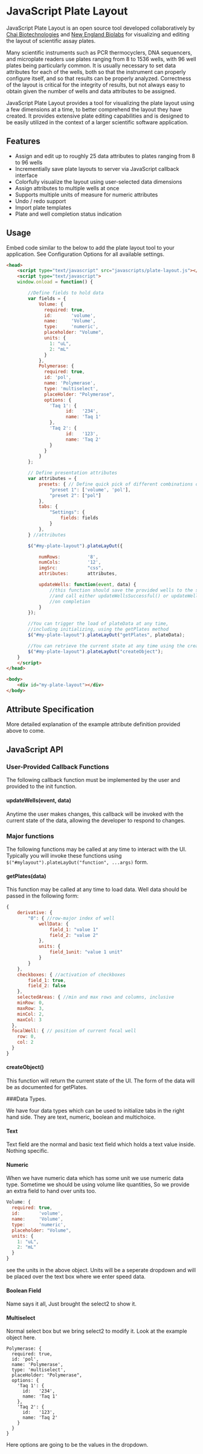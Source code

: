 # JavaScript Plate Layout
JavaScript Plate Layout is an open source tool developed collaboratively by [Chai Biotechnologies](www.chaibio.com) and [New England Biolabs](www.neb.com) for visualizing and editing the layout of scientific assay plates.

Many scientific instruments such as PCR thermocyclers, DNA sequencers, and microplate readers use plates ranging from 8 to 1536 wells, with 96 well plates being particularly common. It is usually necessary to set data attributes for each of the wells, both so that the instrument can properly configure itself, and so that results can be properly analyzed. Correctness of the layout is critical for the integrity of results, but not always easy to obtain given the number of wells and data attributes to be assigned.

JavaScript Plate Layout provides a tool for visualizing the plate layout using a few dimensions at a time, to better comprehend the layout they have created. It provides extensive plate editing capabilities and is designed to be easily utilized in the context of a larger scientific software application.

## Features
* Assign and edit up to roughly 25 data attributes to plates ranging from 8 to 96 wells
* Incrementially save plate layouts to server via JavaScript callback interface
* Colorfully visualize the layout using user-selected data dimensions
* Assign attributes to multiple wells at once
* Supports multiple units of measure for numeric attributes
* Undo / redo support
* Import plate templates
* Plate and well completion status indication

## Usage
Embed code similar to the below to add the plate layout tool to your application. See Configuration Options for all available settings.

```html
<head>
	<script type="text/javascript" src="javascripts/plate-layout.js"></script>
	<script type="text/javascript">
	window.onload = function() {

		//Define fields to hold data
		var fields = {
			Volume: {
			  required: true,
			  id:       'volume',
			  name:     'Volume',
			  type:     'numeric',
			  placeholder: "Volume",
			  units: {
			    1: "uL",
			    2: "mL"
			  }
			},
			Polymerase: {
			  required: true,
			  id: 'pol',
			  name: 'Polymerase',
			  type: 'multiselect',
			  placeHolder: "Polymerase",
			  options: {
			    'Taq 1': {
			          id:   '234',
			          name: 'Taq 1'
			    },
			    'Taq 2': {
			          id:   '123',
			          name: 'Taq 2'
			    }
			  }
			}
		}; 

		// Define presentation attributes
		var attributes = {
			presets: { // Define quick pick of different combinations of checked fields
				"preset 1": ['volume', 'pol'],
				"preset 2": ["pol"]
			},
			tabs: {
				"Settings": {
					fields: fields 
				}
			}, 
		} //attributes

		$("#my-plate-layout").plateLayOut({

			numRows:          '8',
			numCols:          '12',
			imgSrc:           "css",
			attributes:       attributes,

			updateWells: function(event, data) {
				//this function should save the provided wells to the server
				//and call either updateWellsSuccessful() or updateWellsFailed()
				//on completion
			}
		});

		//You can trigger the load of plateData at any time, 
		//including initializing, using the getPlates method
		$("#my-plate-layout").plateLayOut("getPlates", plateData);

		//You can retrieve the current state at any time using the createObject method
		$("#my-plate-layout").plateLayOut("createObject"); 
	}
	</script>
</head>

<body>
    <div id="my-plate-layout"></div>
</body>
```

## Attribute Specification
More detailed explanation of the example attribute definition provided above to come.

## JavaScript API
### User-Provided Callback Functions
The following callback function must be implemented by the user and provided to the init function.

#### updateWells(event, data)
Anytime the user makes changes, this callback will be invoked with the current state of the data, 
allowing the developer to respond to changes.

### Major functions
The following functions may be called at any time to interact with the UI.  
Typically you will invoke these functions using `$("#mylayout").plateLayOut("function", ...args)` form. 

#### getPlates(data)
This function may be called at any time to load data. Well data should be passed in the following form:

```js
{
	derivative: {
		"0": { //row-major index of well
			wellData: {
				field_1: "value 1"
				field_2: "value 2"
			}, 
			units: {
				field_1unit: "value 1 unit"
			}
		}
	}, 
	checkboxes: { //activation of checkboxes
		field_1: true, 
		field_2: false
	}, 
	selectedAreas: { //min and max rows and columns, inclusive
    minRow: 0, 
    maxRow: 3, 
    minCol: 2, 
    maxCol: 3
  }, 
  focalWell: { // position of current focal well
    row: 0,
    col: 2
  }
}
```
#### createObject()
This function will return the current state of the UI. The form of the data will be as documented for getPlates. 

###Data Types.

We have four data types which can be used to initialize tabs in the right hand side. They are text, numeric, boolean and multichoice.

#### Text

Text field are the normal and basic text field which holds a text value inside. Nothing specific.

#### Numeric

When we have numeric data which has some unit we use numeric data type. Sometime we should be using volume like quantities, So we provide an extra field to hand over units too.

```js
Volume: {
  required: true,
  id:       'volume',
  name:     'Volume',
  type:     'numeric',
  placeholder: "Volume",
  units: {
    1: "uL",
    2: "mL"
  }
}
```

see the units in the above object. Units will be a seperate dropdown and will be placed over the text box where we enter speed data.

#### Boolean Field

Name says it all, Just brought the select2 to show it.

#### Multiselect

Normal select box but we bring select2 to modify it. Look at the example object here.

```
Polymerase: {
  required: true,
  id: 'pol',
  name: 'Polymerase',
  type: 'multiselect',
  placeHolder: "Polymerase",
  options: {
    'Taq 1': {
      id:   '234',
      name: 'Taq 1'
    },
    'Taq 2': {
      id:   '123',
      name: 'Taq 2'
    }
  }
}
```

Here options are going to be the values in the dropdown.

